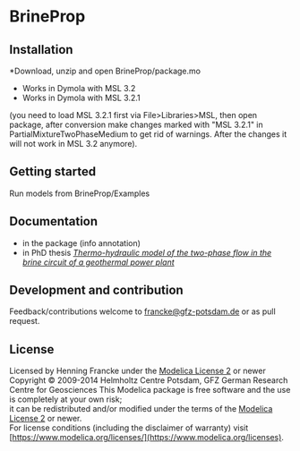 BrineProp
=========

Installation
------------
*Download, unzip and open BrineProp/package.mo

* Works in Dymola with MSL 3.2
* Works in Dymola with MSL 3.2.1 

(you need to load MSL 3.2.1 first via File>Libraries>MSL, then open package, 
after conversion make changes marked with "MSL 3.2.1" in PartialMixtureTwoPhaseMedium to get rid of warnings. After the changes it will not work in MSL 3.2 anymore).

Getting started
------
Run models from BrineProp/Examples

Documentation
-------------
* in the package (info annotation)
* in PhD thesis *[Thermo-hydraulic model of the two-phase flow in the brine circuit of a geothermal power plant](http://nbn-resolving.de/urn:nbn:de:kobv:83-opus4-47126)*

## Development and contribution
Feedback/contributions welcome to francke@gfz-potsdam.de or as  pull request.

## License
Licensed by Henning Francke under the [Modelica License 2](https://www.modelica.org/licenses/ModelicaLicense2) or newer
Copyright © 2009-2014 Helmholtz Centre Potsdam, GFZ German Research Centre for Geosciences
This Modelica package is free software and the use is completely at your own risk;  
it can be redistributed and/or modified under the terms of the [Modelica License 2](https://www.modelica.org/licenses/ModelicaLicense2) or newer.  
For license conditions (including the disclaimer of warranty) visit [https://www.modelica.org/licenses/](https://www.modelica.org/licenses).
